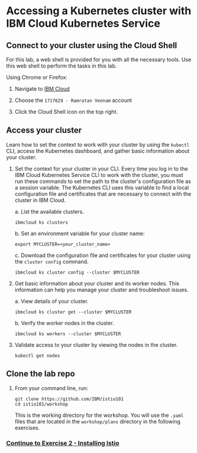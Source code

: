 # Accessing a Kubernetes cluster with IBM Cloud Kubernetes Service

<!-- You must already have an IBM account, with a cluster created or assigned to you as documented in the [previous step](../GETSTARTED.md). -->

## Connect to your cluster using the Cloud Shell
For this lab, a web shell is provided for you with all the necessary tools. Use this web shell to perform the tasks in this lab. 

Using Chrome or Firefox:

1.  Navigate to [IBM Cloud](https://cloud.ibm.com)
2.  Choose the `1717629 - Ramratan Vennam` account
3.  Click the Cloud Shell icon on the top right.

    <!-- ![](../README_images/cloudshell.png) -->

## Access your cluster
Learn how to set the context to work with your cluster by using the `kubectl` CLI, access the Kubernetes dashboard, and gather basic information about your cluster.

1.  Set the context for your cluster in your CLI. Every time you log in to the IBM Cloud Kubernetes Service CLI to work with the cluster, you must run these commands to set the path to the cluster's configuration file as a session variable. The Kubernetes CLI uses this variable to find a local configuration file and certificates that are necessary to connect with the cluster in IBM Cloud.

    a. List the available clusters.

    ```shell
    ibmcloud ks clusters
    ```

    b. Set an environment variable for your cluster name:

    ```shell
    export MYCLUSTER=<your_cluster_name>
    ```

    c. Download the configuration file and certificates for your cluster using the `cluster config` command.

    ```shell
    ibmcloud ks cluster config --cluster $MYCLUSTER
    ```


2.  Get basic information about your cluster and its worker nodes. This information can help you manage your cluster and troubleshoot issues.

    a.  View details of your cluster.

    ```shell
    ibmcloud ks cluster get --cluster $MYCLUSTER
    ```

    b.  Verify the worker nodes in the cluster.

    ```shell
    ibmcloud ks workers --cluster $MYCLUSTER
    ```

3.  Validate access to your cluster by viewing the nodes in the cluster.

    ```shell
    kubectl get nodes
    ```

## Clone the lab repo

1. From your command line, run:

    ```shell
    git clone https://github.com/IBM/istio101
    cd istio101/workshop
    ```

    This is the working directory for the workshop. You will use the `.yaml` files that are located in the `workshop/plans` directory in the following exercises.

### [Continue to Exercise 2 - Installing Istio](../exercise-2/README.md)
